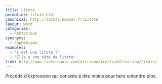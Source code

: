 ```yaml
---
title: Litote
permalink: litote.html
canonical: http://lachal.neamar.fr/Litote
layout: word
categories:
  - Rhétorique
synonyms:
  - Euphémisme.
examples:
  - "C'est une litote ?"
  - "Elle a une tête de litote"
link: http://www.linternaute.com/dictionnaire/fr/definition/litote/
---
```


Procédé d'expression qui consiste à dire moins pour faire entendre plus.

